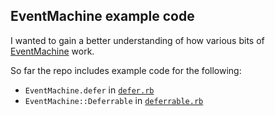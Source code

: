 ## EventMachine example code

I wanted to gain a better understanding of how various bits of [EventMachine](https://github.com/eventmachine/eventmachine/) work.

So far the repo includes example code for the following:

* `EventMachine.defer` in [`defer.rb`](./defer.rb)
* `EventMachine::Deferrable` in [`deferrable.rb`](./deferrable.rb)
